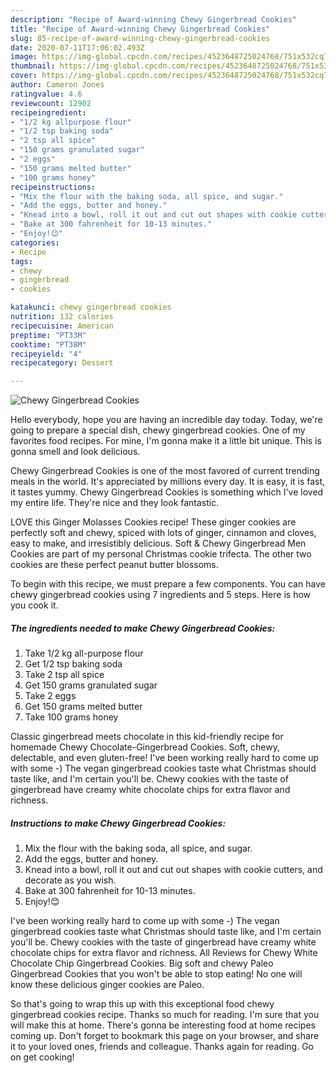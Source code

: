```yaml
---
description: "Recipe of Award-winning Chewy Gingerbread Cookies"
title: "Recipe of Award-winning Chewy Gingerbread Cookies"
slug: 85-recipe-of-award-winning-chewy-gingerbread-cookies
date: 2020-07-11T17:06:02.493Z
image: https://img-global.cpcdn.com/recipes/4523648725024768/751x532cq70/chewy-gingerbread-cookies-recipe-main-photo.jpg
thumbnail: https://img-global.cpcdn.com/recipes/4523648725024768/751x532cq70/chewy-gingerbread-cookies-recipe-main-photo.jpg
cover: https://img-global.cpcdn.com/recipes/4523648725024768/751x532cq70/chewy-gingerbread-cookies-recipe-main-photo.jpg
author: Cameron Jones
ratingvalue: 4.6
reviewcount: 12902
recipeingredient:
- "1/2 kg allpurpose flour"
- "1/2 tsp baking soda"
- "2 tsp all spice"
- "150 grams granulated sugar"
- "2 eggs"
- "150 grams melted butter"
- "100 grams honey"
recipeinstructions:
- "Mix the flour with the baking soda, all spice, and sugar."
- "Add the eggs, butter and honey."
- "Knead into a bowl, roll it out and cut out shapes with cookie cutters, and decorate as you wish."
- "Bake at 300 fahrenheit for 10-13 minutes."
- "Enjoy!😊"
categories:
- Recipe
tags:
- chewy
- gingerbread
- cookies

katakunci: chewy gingerbread cookies 
nutrition: 132 calories
recipecuisine: American
preptime: "PT33M"
cooktime: "PT38M"
recipeyield: "4"
recipecategory: Dessert

---
```



![Chewy Gingerbread Cookies](https://img-global.cpcdn.com/recipes/4523648725024768/751x532cq70/chewy-gingerbread-cookies-recipe-main-photo.jpg)

Hello everybody, hope you are having an incredible day today. Today, we're going to prepare a special dish, chewy gingerbread cookies. One of my favorites food recipes. For mine, I'm gonna make it a little bit unique. This is gonna smell and look delicious.

Chewy Gingerbread Cookies is one of the most favored of current trending meals in the world. It's appreciated by millions every day. It is easy, it is fast, it tastes yummy. Chewy Gingerbread Cookies is something which I've loved my entire life. They're nice and they look fantastic.

LOVE this Ginger Molasses Cookies recipe! These ginger cookies are perfectly soft and chewy, spiced with lots of ginger, cinnamon and cloves, easy to make, and irresistibly delicious. Soft &amp; Chewy Gingerbread Men Cookies are part of my personal Christmas cookie trifecta. The other two cookies are these perfect peanut butter blossoms.


To begin with this recipe, we must prepare a few components. You can have chewy gingerbread cookies using 7 ingredients and 5 steps. Here is how you cook it.

<!--inarticleads1-->

##### The ingredients needed to make Chewy Gingerbread Cookies:

1. Take 1/2 kg all-purpose flour
1. Get 1/2 tsp baking soda
1. Take 2 tsp all spice
1. Get 150 grams granulated sugar
1. Take 2 eggs
1. Get 150 grams melted butter
1. Take 100 grams honey


Classic gingerbread meets chocolate in this kid-friendly recipe for homemade Chewy Chocolate-Gingerbread Cookies. Soft, chewy, delectable, and even gluten-free! I&#39;ve been working really hard to come up with some -) The vegan gingerbread cookies taste what Christmas should taste like, and I&#39;m certain you&#39;ll be. Chewy cookies with the taste of gingerbread have creamy white chocolate chips for extra flavor and richness. 

<!--inarticleads2-->

##### Instructions to make Chewy Gingerbread Cookies:

1. Mix the flour with the baking soda, all spice, and sugar.
1. Add the eggs, butter and honey.
1. Knead into a bowl, roll it out and cut out shapes with cookie cutters, and decorate as you wish.
1. Bake at 300 fahrenheit for 10-13 minutes.
1. Enjoy!😊


I&#39;ve been working really hard to come up with some -) The vegan gingerbread cookies taste what Christmas should taste like, and I&#39;m certain you&#39;ll be. Chewy cookies with the taste of gingerbread have creamy white chocolate chips for extra flavor and richness. All Reviews for Chewy White Chocolate Chip Gingerbread Cookies. Big soft and chewy Paleo Gingerbread Cookies that you won&#39;t be able to stop eating! No one will know these delicious ginger cookies are Paleo. 

So that's going to wrap this up with this exceptional food chewy gingerbread cookies recipe. Thanks so much for reading. I'm sure that you will make this at home. There's gonna be interesting food at home recipes coming up. Don't forget to bookmark this page on your browser, and share it to your loved ones, friends and colleague. Thanks again for reading. Go on get cooking!
